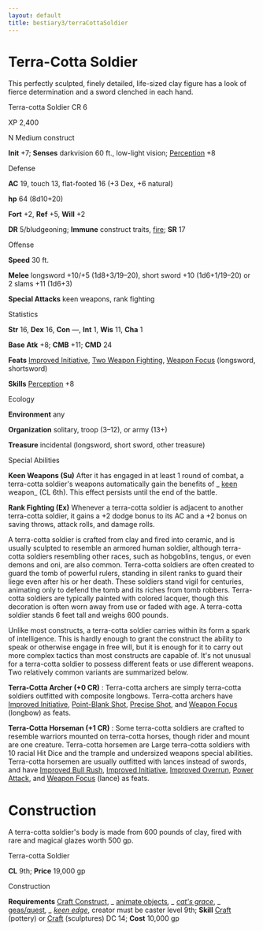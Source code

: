 ```yaml
---
layout: default
title: bestiary3/terraCottaSoldier
---
```

# Terra-Cotta Soldier

This perfectly sculpted, finely detailed, life-sized clay figure has a look of fierce determination and a sword clenched in each hand.

Terra-cotta Soldier CR 6

XP 2,400

N Medium construct

**Init** +7; **Senses** darkvision 60 ft., low-light vision; [Perception](skill_dir/perception#_perception) +8

Defense

**AC** 19, touch 13, flat-footed 16 (+3 Dex, +6 natural)

**hp** 64 (8d10+20)

**Fort** +2, **Ref** +5, **Will** +2

**DR** 5/bludgeoning; **Immune** construct traits, [fire](monster_dir/creatureTypes#_fire-subtype); **SR** 17

Offense

**Speed** 30 ft.

**Melee** longsword +10/+5 (1d8+3/19–20), short sword +10 (1d6+1/19–20) or 2 slams +11 (1d6+3)

**Special Attacks** keen weapons, rank fighting

Statistics

**Str** 16, **Dex** 16, **Con** —, **Int** 1, **Wis** 11, **Cha** 1

**Base Atk** +8; **CMB** +11; **CMD** 24

**Feats** [Improved Initiative](feats#_improved-initiative), [Two Weapon Fighting](feats#_two-weapon-fighting), [Weapon Focus](feats#_weapon-focus) (longsword, shortsword)

**Skills** [Perception](skill_dir/perception#_perception) +8

Ecology

**Environment** any

**Organization** solitary, troop (3–12), or army (13+)

**Treasure** incidental (longsword, short sword, other treasure)

Special Abilities

**Keen Weapons (Su)** After it has engaged in at least 1 round of combat, a terra-cotta soldier's weapons automatically gain the benefits of _ [keen](magicItems/weapons#_weapons-keen) weapon_ (CL 6th). This effect persists until the end of the battle.

**Rank Fighting (Ex)** Whenever a terra-cotta soldier is adjacent to another terra-cotta soldier, it gains a +2 dodge bonus to its AC and a +2 bonus on saving throws, attack rolls, and damage rolls.

A terra-cotta soldier is crafted from clay and fired into ceramic, and is usually sculpted to resemble an armored human soldier, although terra-cotta soldiers resembling other races, such as hobgoblins, tengus, or even demons and oni, are also common. Terra-cotta soldiers are often created to guard the tomb of powerful rulers, standing in silent ranks to guard their liege even after his or her death. These soldiers stand vigil for centuries, animating only to defend the tomb and its riches from tomb robbers. Terra-cotta soldiers are typically painted with colored lacquer, though this decoration is often worn away from use or faded with age. A terra-cotta soldier stands 6 feet tall and weighs 600 pounds.

Unlike most constructs, a terra-cotta soldier carries within its form a spark of intelligence. This is hardly enough to grant the construct the ability to speak or otherwise engage in free will, but it is enough for it to carry out more complex tactics than most constructs are capable of. It's not unusual for a terra-cotta soldier to possess different feats or use different weapons. Two relatively common variants are summarized below.

**Terra-Cotta Archer (+0 CR)** : Terra-cotta archers are simply terra-cotta soldiers outfitted with composite longbows. Terra-cotta archers have [Improved Initiative](feats#_improved-initiative), [Point-Blank Shot](feats#_point-blank-shot), [Precise Shot](feats#_precise-shot), and [Weapon Focus](feats#_weapon-focus) (longbow) as feats.

**Terra-Cotta Horseman (+1 CR)** : Some terra-cotta soldiers are crafted to resemble warriors mounted on terra-cotta horses, though rider and mount are one creature. Terra-cotta horsemen are Large terra-cotta soldiers with 10 racial Hit Dice and the trample and undersized weapons special abilities. Terra-cotta horsemen are usually outfitted with lances instead of swords, and have [Improved Bull Rush](feats#_improved-bull-rush), [Improved Initiative](feats#_improved-initiative), [Improved Overrun](feats#_improved-overrun), [Power Attack](feats#_power-attack), and [Weapon Focus](feats#_weapon-focus) (lance) as feats.

# Construction

A terra-cotta soldier's body is made from 600 pounds of clay, fired with rare and magical glazes worth 500 gp.

Terra-cotta Soldier

**CL** 9th; **Price** 19,000 gp

Construction

**Requirements** [Craft Construct](monster_dir/monsterFeats#_craft-construct), _ [animate objects](spells/animateObjects#_animate-objects)_, _ [cat's grace](spell_dir/catSGrace#_cat-s-grace)_, _ [geas/quest](spell_dir/geasQuest#_geas-quest)_, _ [keen edge](spells/keenEdge#_keen-edge)_, creator must be caster level 9th; **Skill** [Craft](skill_dir/craft#_craft) (pottery) or [Craft](skills/craft#_craft) (sculptures) DC 14; **Cost** 10,000 gp


